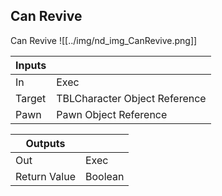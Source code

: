 ## Can Revive
Can Revive
![[../img/nd_img_CanRevive.png]]

|Inputs||
|--|--|
| In | Exec |
| Target | TBLCharacter Object Reference |
| Pawn | Pawn Object Reference |

|Outputs||
|--|--|
| Out | Exec |
| Return Value | Boolean |
